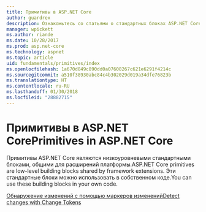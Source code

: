 ```yaml
---
title: Примитивы в ASP.NET Core
author: guardrex
description: Ознакомьтесь со статьями о стандартных блоках ASP.NET Core, общих для расширений платформы и доступных для использования в собственном коде.
manager: wpickett
ms.author: riande
ms.date: 10/28/2017
ms.prod: asp.net-core
ms.technology: aspnet
ms.topic: article
uid: fundamentals/primitives/index
ms.openlocfilehash: 1a670d849c890dd0a07608267c621e6291f4214c
ms.sourcegitcommit: a510f38930abc84c4b302029d019a34dfe76823b
ms.translationtype: HT
ms.contentlocale: ru-RU
ms.lasthandoff: 01/30/2018
ms.locfileid: "28882715"
---
```

# <a name="primitives-in-aspnet-core"></a><span data-ttu-id="8a531-103">Примитивы в ASP.NET Core</span><span class="sxs-lookup"><span data-stu-id="8a531-103">Primitives in ASP.NET Core</span></span>

<span data-ttu-id="8a531-104">Примитивы ASP.NET Core являются низкоуровневыми стандартными блоками, общими для расширений платформы.</span><span class="sxs-lookup"><span data-stu-id="8a531-104">ASP.NET Core primitives are low-level building blocks shared by framework extensions.</span></span> <span data-ttu-id="8a531-105">Эти стандартные блоки можно использовать в собственном коде.</span><span class="sxs-lookup"><span data-stu-id="8a531-105">You can use these building blocks in your own code.</span></span>

[<span data-ttu-id="8a531-106">Обнаружение изменений с помощью маркеров изменений</span><span class="sxs-lookup"><span data-stu-id="8a531-106">Detect changes with Change Tokens</span></span>](xref:fundamentals/primitives/change-tokens)
